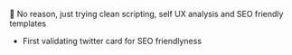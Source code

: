 🤔 No reason, just trying clean scripting, self UX analysis and SEO friendly templates

- First validating twitter card for SEO friendlyness